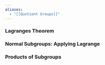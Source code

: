```yaml
---
aliases:
  - "[[Quotient Groups]]"
---
```

### Lagranges Theorem



### Normal Subgroups: Applying Lagrange


### Products of Subgroups


